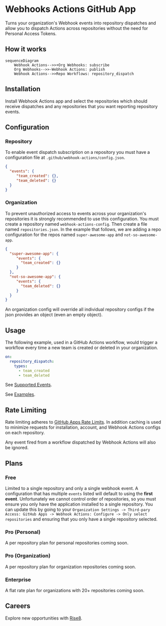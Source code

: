 # Webhooks Actions GitHub App
Turns your organization's Webhook events into repository dispatches and allow you to dispatch Actions across repositories without the need for Personal Access Tokens.

## How it works

```mermaid
sequenceDiagram
    Webhook Actions-->>+Org Webhooks: subscribe
    Org Webhooks-->>-Webhook Actions: publish
    Webhook Actions-->>Repo Workflows: repository_dispatch
```

## Installation
Install Webhook Actions app and select the repositories which should receive dispatches and any repositories that you want reporting repository events.

## Configuration
### Repository
To enable event dispatch subscription on a repository you must have a configuration file at `.github/webhook-actions/config.json`.
```json
{
  "events": {
     "team_created": {},
     "team_deleted": {}
  }
}
```
### Organization
To prevent unauthorized access to events across your organization's repositories it is strongly recommended to use this configuration. You must create a repository named `webhook-actions-config`. Then create a file named `repositories.json`. In the example that follows, we are adding a repo configuration for the repos named `super-awesome-app` and `not-so-awesome-app`.
```json
{
  "super-awesome-app": {
     "events": {
       "team_created": {}
     }
  },
  "not-so-awesome-app": {
     "events": {
       "team_deleted": {}
     }
  }
}
```
An organization config will override all individual repository configs if the json provides an object (even an empty object).

## Usage
The following example, used in a GitHub Actions workflow, would trigger a workflow every time a new team is created or deleted in your organization.
```yaml
on:
  repository_dispatch:
    types: 
      - team_created
      - team_deleted
```

See [Supported Events](supported-events.md).

See [Examples](./examples).

## Rate Limiting
Rate limiting adheres to [GitHub Apps Rate Limits](https://docs.github.com/en/developers/apps/building-github-apps/rate-limits-for-github-apps). In addition caching is used to minimize requests for installation, account, and Webhook Actions configs on each repository.

Any event fired from a workflow dispatched by Webhook Actions will also be ignored.

## Plans
### Free
Limited to a single repository and only a single webhook event. A configuration that has multiple `events` listed will default to using the **first event**. Unfortunately we cannot control order of repositories, so you must ensure you only have the application installed to a single repository. You can update this by going to your `Organization Settings -> Third-pary Access: GitHub Apps -> Webhook Actions: Configure -> Only select repositories` and ensuring that you only have a single repository selected.

### Pro (Personal)
A per repository plan for personal repositories coming soon.

### Pro (Organization)
A per repository plan for organization repositories coming soon.

### Enterprise
A flat rate plan for organizations with 20+ repositories coming soon.

## Careers
Explore new opportunities with [Rise8](https://rise8.us/careers/).

